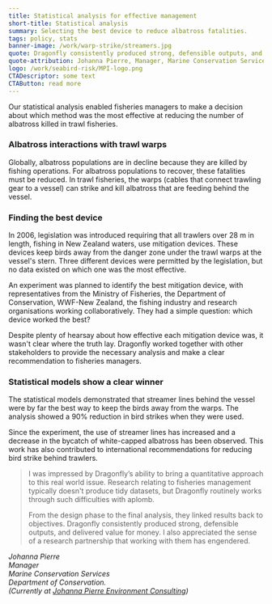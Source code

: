 ```yaml
---
title: Statistical analysis for effective management
short-title: Statistical analysis
summary: Selecting the best device to reduce albatross fatalities. 
tags: policy, stats
banner-image: /work/warp-strike/streamers.jpg
quote: Dragonfly consistently produced strong, defensible outputs, and delivered value for money.
quote-attribution: Johanna Pierre, Manager, Marine Conservation Services, Department of Conservation
logo: /work/seabird-risk/MPI-logo.png
CTADescriptor: some text
CTAButton: read more
---
```


Our statistical analysis enabled fisheries managers to make a decision about which 
method was the most effective at reducing the number of albatross killed in trawl fisheries.
<!--more-->


### Albatross interactions with trawl warps

Globally, albatross populations are in decline because they are killed by fishing operations. For albatross populations to recover, these fatalities must be reduced. In trawl fisheries, the warps (cables that connect trawling gear to a vessel) can strike and kill albatross that are feeding behind the vessel.

### Finding the best device 

In 2006, legislation was introduced requiring that all trawlers over 28 m in
length, fishing in New Zealand waters, use mitigation devices. These devices
keep birds away from the danger zone under the trawl warps at the vessel's
stern. Three different devices were permitted by the legislation, but no data
existed on which one was the most effective.

An experiment was planned to identify the best mitigation device, with
representatives from the Ministry of Fisheries, the Department of Conservation,
WWF-New Zealand, the fishing industry and research organisations working
collaboratively. They had a simple question: which device worked the best?

Despite plenty of hearsay about how effective each mitigation device was,
it wasn't clear where the truth lay. Dragonfly worked together with other
stakeholders to provide the necessary analysis and make a clear
recommendation to fisheries managers.

### Statistical models show a clear winner

The statistical models demonstrated that streamer lines behind the vessel were by far the best way to keep the birds away from the warps. The analysis showed a 90% reduction in bird strikes when
they were used. 

Since the experiment, the use of streamer lines has increased and a decrease in the bycatch of white-capped
albatross has been observed. This work has also
contributed to international recommendations for reducing bird strike behind
trawlers.


>I was impressed by Dragonfly’s ability to bring a quantitative approach to this 
> real world issue. Research relating to fisheries management typically doesn't 
> produce tidy datasets, but Dragonfly routinely works through such difficulties with aplomb.
>
> From the design phase to the final analysis, they linked results back to objectives. Dragonfly
> consistently produced strong, defensible outputs, and delivered value for money. I also 
> appreciated the sense of a research partnership that working with them has engendered.

<cite>Johanna Pierre<br /> 
Manager<br />
Marine Conservation Services<br />
Department of Conservation.<br />
(Currently at [Johanna Pierre Environment Consulting](http://jpec.co.nz/))
</cite>





